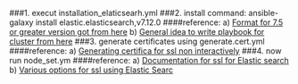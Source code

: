 ###1. execut installation_elaticsearh.yml
###2. install command: ansible-galaxy install elastic.elasticsearch,v7.12.0
   ####reference:
   a) [Format for 7.5 or greater version got from here](https://computingforgeeks.com/setup-elasticsearch-cluster-on-centos-ubuntu-with-ansible/)
   b) [General idea to write playbook for cluster from here](https://www.digitalocean.com/community/tutorials/how-to-use-ansible-to-set-up-a-production-elasticsearch-cluster)
###3. generate certificates using generate.cert.yml
   ####reference:
   a) [Generating certifica for ssl non interactively](https://stackoverflow.com/questions/57495282/how-to-enable-tls-in-elasticsearch-non-interactively)
###4. now run node_set.ym
   ####reference:
   a) [Documentation for ssl for Elastic search](https://github.com/elastic/ansible-elasticsearch/blob/master/docs/ssl-tls-setup.md)
   b) [Various options for ssl using Elastic Searc](https://github.com/elastic/ansible-elasticsearch/blob/master/defaults/main.yml)
